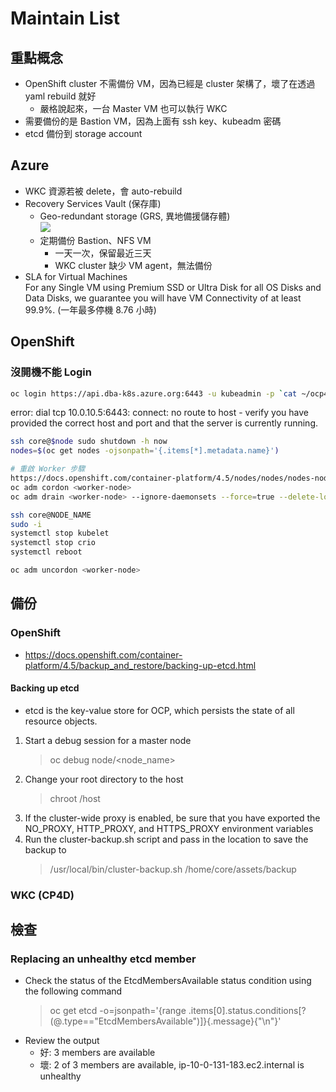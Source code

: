 # Maintain List
## 重點概念
- OpenShift cluster 不需備份 VM，因為已經是 cluster 架構了，壞了在透過 yaml rebuild 就好
    - 嚴格說起來，一台 Master VM 也可以執行 WKC
- 需要備份的是 Bastion VM，因為上面有 ssh key、kubeadm 密碼
- etcd 備份到 storage account

## Azure
- WKC 資源若被 delete，會 auto-rebuild
- Recovery Services Vault (保存庫)
    - Geo-redundant storage (GRS, 異地備援儲存體)
        <br><img src="https://docs.microsoft.com/zh-tw/azure/storage/common/media/storage-redundancy/geo-redundant-storage.png">
    - 定期備份 Bastion、NFS VM
        - 一天一次，保留最近三天
        - WKC cluster 缺少 VM agent，無法備份
- SLA for Virtual Machines
    <br>For any Single VM using Premium SSD or Ultra Disk for all OS Disks and Data Disks, we guarantee you will have VM Connectivity of at least 99.9%. (一年最多停機 8.76 小時)

## OpenShift
### 沒開機不能 Login
```bash
oc login https://api.dba-k8s.azure.org:6443 -u kubeadmin -p `cat ~/ocp4.5_cust/auth/kubeadmin-password`
```
error: dial tcp 10.0.10.5:6443: connect: no route to host - verify you have provided the correct host and port and that the server is currently running.


```bash
ssh core@$node sudo shutdown -h now
nodes=$(oc get nodes -ojsonpath='{​​​​​​​​.items[*].metadata.name}​​​​​​​​')

# 重啟 Worker 步驟
https://docs.openshift.com/container-platform/4.5/nodes/nodes/nodes-nodes-working.html
oc adm cordon <worker-node>
oc adm drain <worker-node> --ignore-daemonsets --force=true --delete-local-data=true

ssh core@NODE_NAME
sudo -i
systemctl stop kubelet
systemctl stop crio
systemctl reboot

oc adm uncordon <worker-node>
```

## 備份
### OpenShift
- https://docs.openshift.com/container-platform/4.5/backup_and_restore/backing-up-etcd.html

#### Backing up etcd
- etcd is the key-value store for OCP, which persists the state of all resource objects.
1. Start a debug session for a master node
    >oc debug node/<node_name>
2. Change your root directory to the host
    >chroot /host
3. If the cluster-wide proxy is enabled, be sure that you have exported the NO_PROXY, HTTP_PROXY, and HTTPS_PROXY environment variables
4. Run the cluster-backup.sh script and pass in the location to save the backup to
    >/usr/local/bin/cluster-backup.sh /home/core/assets/backup

### WKC (CP4D)

## 檢查
### Replacing an unhealthy etcd member
- Check the status of the EtcdMembersAvailable status condition using the following command
    >oc get etcd -o=jsonpath='{range .items[0].status.conditions[?(@.type=="EtcdMembersAvailable")]}{.message}{"\n"}'
- Review the output
    - 好: 3 members are available
    - 壞: 2 of 3 members are available, ip-10-0-131-183.ec2.internal is unhealthy
